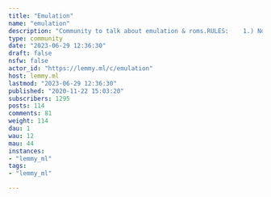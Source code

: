 ```yaml
---
title: "Emulation" 
name: "emulation"
description: "Community to talk about emulation & roms.RULES:    1.) No bigotryLINKS:- [Emulation Wiki](https://emulation.gametechwiki.com/index.php/Main_Page)  - Your source for everything emulation :)- [[WIP] Emulation Links Wiki](https://cryptpad.fr/code/#/2/code/view/yF8vZOV-wT4lZVQ6dMRkzUSUrtyzJceM8SrkNDkgoR4/present/) - My personal wiki for emulation links, please help contribute!- [r/Roms  Megathread](https://rentry.co/24ufx) - Megathread of Roms- [RetroArch](https://www.retroarch.com/) - RetroArch is the popular front-end to [libretro](https://www.libretro.com/) which is a simple API that allows for the creation of games and emulators."
type: community
date: "2023-06-29 12:36:30"
draft: false
nsfw: false
actor_id: "https://lemmy.ml/c/emulation"
host: lemmy.ml
lastmod: "2023-06-29 12:36:30"
published: "2020-11-22 15:03:20"
subscribers: 1295
posts: 114
comments: 81
weight: 114
dau: 1
wau: 12
mau: 44
instances:
- "lemmy_ml"
tags: 
- "lemmy_ml"

---
```

